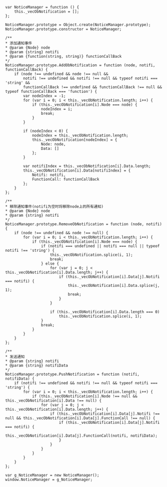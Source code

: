    var NoticeManager = function () {
        this._vecObNotification = [];
    };

    NoticeManager.prototype = Object.create(NoticeManager.prototype);
    NoticeManager.prototype.constructor = NoticeManager;

    /**
    * 添加通知事件
    * @param {Node} node
    * @param {string} notifi
    * @param {function(string, string)} functionCallBack
    */
    NoticeManager.prototype.AddObNotification = function (node, notifi, functionCallBack) {
        if (node !== undefined && node !== null &&
            notifi !== undefined && notifi !== null && typeof notifi === 'string' &&
            functionCallBack !== undefined && functionCallBack !== null && typeof functionCallBack === 'function') {
            var nodeIndex = -1;
            for (var i = 0; i < this._vecObNotification.length; i++) {
                if (this._vecObNotification[i].Node === node) {
                    nodeIndex = i;
                    break;
                }
            }

            if (nodeIndex < 0) {
                nodeIndex = this._vecObNotification.length;
                this._vecObNotification[nodeIndex] = {
                    Node: node,
                    Data: []
                };
            }

            var notifiIndex = this._vecObNotification[i].Data.length;
            this._vecObNotification[i].Data[notifiIndex] = {
                Notifi: notifi,
                FunctionCall: functionCallBack
            };
        }
    };

    /**
    * 移除通知事件(notifi为空时将移除node上的所有通知)
    * @param {Node} node
    * @param {string} notifi
    */
    NoticeManager.prototype.RemoveObNotification = function (node, notifi) {
        if (node !== undefined && node !== null) {
            for (var i = 0; i < this._vecObNotification.length; i++) {
                if (this._vecObNotification[i].Node === node) {
                    if (notifi === undefined || notifi === null || typeof notifi !== 'string') {
                        this._vecObNotification.splice(i, 1);
                        break;
                    } else {
                        for (var j = 0; j < this._vecObNotification[i].Data.length; j++) {
                            if (this._vecObNotification[i].Data[j].Notifi === notifi) {
                                this._vecObNotification[i].Data.splice(j, 1);
                                break;
                            }
                        }

                        if (this._vecObNotification[i].Data.length === 0)
                            this._vecObNotification.splice(i, 1);
                    }
                    break;
                }
            }
        }
    };

    /**
    * 发送通知
    * @param {string} notifi
    * @param {string} notifiData
    */
    NoticeManager.prototype.PushNotification = function (notifi, notifiData) {
        if (notifi !== undefined && notifi !== null && typeof notifi === 'string') {
            for (var i = 0; i < this._vecObNotification.length; i++) {
                if (this._vecObNotification[i].Node !== null && this._vecObNotification[i].Data !== null) {
                    for (var j = 0; j < this._vecObNotification[i].Data.length; j++) {
                        if (this._vecObNotification[i].Data[j].Notifi !== null && this._vecObNotification[i].Data[j].FunctionCall !== null) {
                            if (this._vecObNotification[i].Data[j].Notifi === notifi) {
                                this._vecObNotification[i].Data[j].FunctionCall(notifi, notifiData);
                            }
                        }
                    }
                }
            }
        }
    };

    var g_NoticeManager = new NoticeManager();
    window.NoticeManager = g_NoticeManager;
